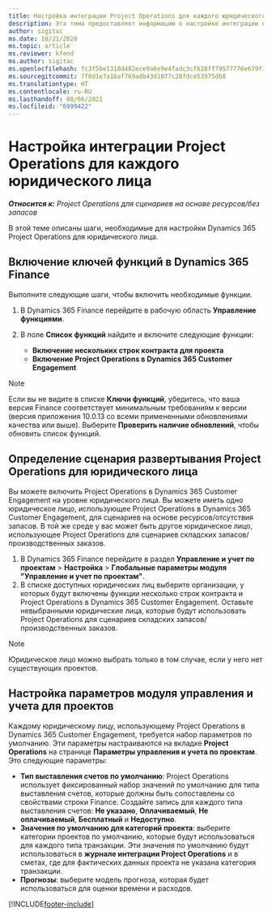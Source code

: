 ```yaml
---
title: Настройка интеграции Project Operations для каждого юридического лица
description: Эта тема предоставляет информацию о настройке интеграции по юридическому лицу в Project Operations.
author: sigitac
ms.date: 10/21/2020
ms.topic: article
ms.reviewer: kfend
ms.author: sigitac
ms.openlocfilehash: fc3f5be1318d482ece9a6e9e4fadc3cf628ff79577776e679f32cef7c0b2fc8f
ms.sourcegitcommit: 7f8d1e7a16af769adb43d1877c28fdce53975db8
ms.translationtype: HT
ms.contentlocale: ru-RU
ms.lasthandoff: 08/06/2021
ms.locfileid: "6999422"
---
```

# <a name="configure-project-operations-integration-per-legal-entity"></a>Настройка интеграции Project Operations для каждого юридического лица 

_**Относится к:** Project Operations для сценариев на основе ресурсов/без запасов_

В этой теме описаны шаги, необходимые для настройки Dynamics 365 Project Operations для юридического лица.

## <a name="enable-feature-keys-in-dynamics-365-finance"></a>Включение ключей функций в Dynamics 365 Finance

Выполните следующие шаги, чтобы включить необходимые функции.

1. В Dynamics 365 Finance перейдите в рабочую область **Управление функциями**.
2. В поле **Список функций** найдите и включите следующие функции:
  
    - **Включение нескольких строк контракта для проекта**
    - **Включение Project Operations в Dynamics 365 Customer Engagement**

> [!NOTE]
> Если вы не видите в списке **Ключи функций**, убедитесь, что ваша версия Finance соответствует минимальным требованиям к версии (версия приложения 10.0.13 со всеми примененными обновлениями качества или выше). Выберите **Проверить наличие обновлений**, чтобы обновить список функций.

## <a name="define-the-project-operations-deployment-scenario-for-a-legal-entity"></a>Определение сценария развертывания Project Operations для юридического лица

Вы можете включить Project Operations в Dynamics 365 Customer Engagement на уровне юридического лица. Вы можете иметь одно юридическое лицо, использующее Project Operations в Dynamics 365 Customer Engagement, для сценариев на основе ресурсов/отсутствия запасов. В той же среде у вас может быть другое юридическое лицо, использующее Project Operations для сценариев складских запасов/производственных заказов.

1. В Dynamics 365 Finance перейдите в раздел **Управление и учет по проектам** > **Настройка** > **Глобальные параметры модуля "Управление и учет по проектам"**.
2. В списке доступных юридических лиц выберите организации, у которых будут включены функции несколько строк контракта и Project Operations в Dynamics 365 Customer Engagement. Оставьте невыбранными юридические лица, которые будут использовать Project Operations для сценариев складских запасов/производственных заказов.

> [!NOTE]
> Юридическое лицо можно выбрать только в том случае, если у него нет существующих проектов.

## <a name="configure-project-management-and-accounting-parameters"></a>Настройка параметров модуля управления и учета для проектов

Каждому юридическому лицу, использующему Project Operations в Dynamics 365 Customer Engagement, требуется набор параметров по умолчанию. Эти параметры настраиваются на вкладке **Project Operations** на странице **Параметры управления и учета по проектам**. Это следующие параметры:

  - **Тип выставления счетов по умолчанию**: Project Operations использует фиксированный набор значений по умолчанию для типа выставления счетов, которые должны быть сопоставлены со свойствами строки Finance. Создайте запись для каждого типа выставления счетов: **Не указано**, **Оплачиваемый**, **Не оплачиваемый**, **Бесплатный** и **Недоступно**.
  - **Значения по умолчанию для категорий проекта**: выберите категории проектов по умолчанию, которые будут использоваться для каждого типа транзакции. Эти значения по умолчанию будут использоваться в **журнале интеграции Project Operations** и в сметах, где для фактических данных проекта не указана категория транзакции.
  - **Прогнозы**: выберите модель прогноза, которая будет использоваться для оценки времени и расходов.


[!INCLUDE[footer-include](../includes/footer-banner.md)]